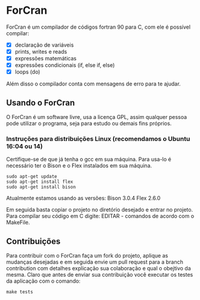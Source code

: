 # ForCran
ForCran é um compilador de códigos fortran 90 para C, com ele é possível compilar:
- [x] declaração de variáveis
- [x] prints, writes e reads
- [x] expressões matemáticas
- [x] expressões condicionais (if, else if, else)
- [x] loops (do)

Além disso o compilador conta com mensagens de erro para te ajudar.

## Usando o ForCran
O ForCran é um software livre, usa a licença GPL, assim qualquer pessoa pode utilizar o programa, seja para estudo ou demais fins próprios.

### Instruções para distribuições Linux (recomendamos o Ubuntu 16:04 ou 14)
Certifique-se de que já tenha o gcc em sua máquina.
Para usa-lo é necessário ter o Bison e o Flex instalados em sua máquina.

```
sudo apt-get update
sudo apt-get install flex
sudo apt-get install bison
```
Atualmente estamos usando as versões:
Bison 3.0.4
Flex 2.6.0

Em seguida basta copiar o projeto no diretório desejado e entrar no projeto.
Para compilar seu código em C digite:
EDITAR - comandos de acordo com o MakeFile.

## Contribuições
Para contribuir com o ForCran faça um fork do projeto, aplique as mudanças desejadas e em seguida envie um pull request para a branch contribution com detalhes explicação sua colaboração e qual o obejtivo da mesma.
Claro que antes de enviar sua contribuição você executar os testes da aplicação com o comando: 
```
make tests
```

